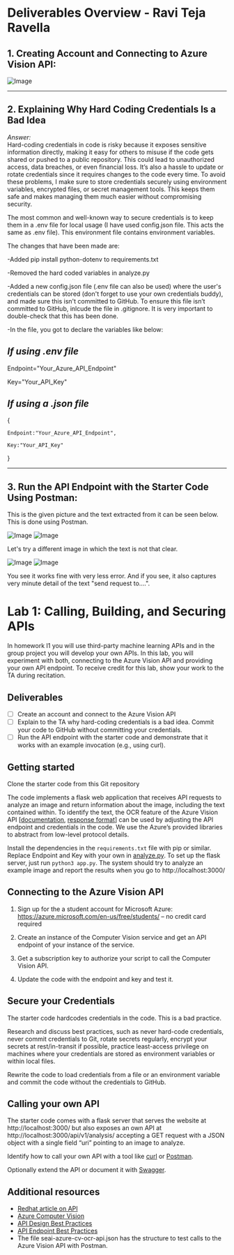 # Deliverables Overview - Ravi Teja Ravella

## 1. Creating Account and Connecting to Azure Vision API:

![Image](img3.png)

---

## 2. Explaining Why Hard Coding Credentials Is a Bad Idea

*Answer:*  
Hard-coding credentials in code is risky because it exposes sensitive information directly, making it easy for others to misuse if the code gets shared or pushed to a public repository. This could lead to unauthorized access, data breaches, or even financial loss. It’s also a hassle to update or rotate credentials since it requires changes to the code every time. To avoid these problems, I make sure to store credentials securely using environment variables, encrypted files, or secret management tools. This keeps them safe and makes managing them much easier without compromising security.

The most common and well-known way to secure credentials is to keep them in a .env file for local usage (I have used config.json file. This acts the same as .env file). This environment file contains environment variables.

The changes that have been made are:

-Added pip install python-dotenv to requirements.txt

-Removed the hard coded variables in analyze.py

-Added a new config.json file (.env file can also be used) where the user's credentials can be stored (don't forget to use your own credentials buddy), and made sure this isn't committed to GitHub. To ensure this file isn’t committed to GitHub, inlcude the file in .gitignore. It is very important to double-check that this has been done.

-In the file, you got to declare the variables like below:

  ## *If using .env file*
  
  Endpoint="Your_Azure_API_Endpoint" 
  
  Key="Your_API_Key"



  ## *If using a .json file*
  
  {
  
    Endpoint:"Your_Azure_API_Endpoint",
    
    Key:"Your_API_Key"
    
  }

---

## 3. Run the API Endpoint with the Starter Code Using Postman:

This is the given picture and the text extracted from it can be seen below. This is done using Postman.

![Image](testocr.png)  ![Image](img1.png)

Let's try a different image in which the text is not that clear.

![Image](pic.jpeg)  ![Image](img2.png)

You see it works fine with very less error. And if you see, it also captures very minute detail of the text "send request to....".

# Lab 1: Calling, Building, and Securing APIs
In homework I1 you will use third-party machine learning APIs and in the group project you will develop your own APIs. In this lab, you will experiment with both, connecting to the Azure Vision API and providing your own API endpoint. 
To receive credit for this lab, show your work to the TA during recitation.

## Deliverables
- [ ] Create an account and connect to the Azure Vision API
- [ ] Explain to the TA why hard-coding credentials is a bad idea. Commit your code to GitHub without committing your credentials.
- [ ] Run the API endpoint with the starter code and demonstrate that it works with an example invocation (e.g., using curl).

## Getting started
Clone the starter code from this Git repository

The code implements a flask web application that receives API requests to analyze an image and return information about the image, including the text contained within. To identify the text, the OCR feature of the Azure Vision API [[documentation](https://westcentralus.dev.cognitive.microsoft.com/docs/services/computer-vision-v3-2/operations/56f91f2e778daf14a499f20d#:~:text=test.jpg%22%7D-,Response%20200,-The%20OCR%20results), [response format](https://westcentralus.dev.cognitive.microsoft.com/docs/services/computer-vision-v3-2/operations/56f91f2e778daf14a499f20d#:~:text=test.jpg%22%7D-,Response%20200,-The%20OCR%20results)] can be used by adjusting the API endpoint and credentials in the code. We use the Azure’s provided libraries to abstract from low-level protocol details.

Install the dependencies in the `requirements.txt` file with pip or similar. Replace Endpoint and Key with your own in [analyze.py](https://github.com/eshetty/mlip-api-lab/blob/main/analyze.py). To set up the flask server, just run `python3 app.py`. The system should try to analyze an example image and report the results when you go to http://localhost:3000/

## Connecting to the Azure Vision API
1. Sign up for the a student account for Microsoft Azure: https://azure.microsoft.com/en-us/free/students/ – no credit card required

2. Create an instance of the Computer Vision service and get an API endpoint of your instance of the service.

3. Get a subscription key to authorize your script to call the Computer Vision API.

4. Update the code with the endpoint and key and test it.

## Secure your Credentials
The starter code hardcodes credentials in the code. This is a bad practice. 

Research and discuss best practices, such as never hard-code credentials, never commit credentials to Git, rotate secrets regularly, encrypt your secrets at rest/in-transit if possible, practice least-access privilege on machines where your credentials are stored as environment variables or within local files.

Rewrite the code to load credentials from a file or an environment variable and commit the code without the credentials to GitHub.

## Calling your own API
The starter code comes with a flask server that serves the website at http://localhost:3000/ but also exposes an own API at http://localhost:3000/api/v1/analysis/ accepting a GET request with a JSON object with a single field “uri” pointing to an image to analyze.

Identify how to call your own API with a tool like [curl](https://curl.se/docs/manpage.html) or [Postman](https://www.postman.com).

Optionally extend the API or document it with [Swagger](https://swagger.io).

## Additional resources 
- [Redhat article on API](https://www.redhat.com/en/topics/api/what-are-application-programming-interfaces)
- [Azure Computer Vision](https://learn.microcsoft.com/en-us/python/api/overview/azure/cognitiveservices-vision-computervision-readme?view=azure-python)
- [API Design Best Practices](https://blog.stoplight.io/crud-api-design?_ga=2.223919515.1813989671.1674077556-1488117179.1674077556)
- [API Endpoint Best Practices](https://www.telerik.com/blogs/7-tips-building-good-web-api)
- The file seai-azure-cv-ocr-api.json has the structure to test calls to the Azure Vision API with Postman.

